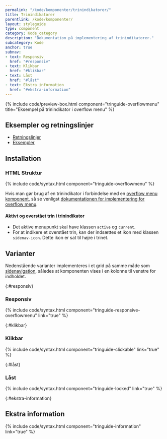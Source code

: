```yaml
---
permalink: "/kode/komponenter/trinindikatorer/"
title: Trinindikatorer
parentlink: /kode/komponenter/
layout: styleguide
type: component
category: Kode_category
description: "Dokumentation på implementering af trinindikatorer."
subcategory: Kode
anchor: true
subnav:
- text: Responsiv
  href: "#responsiv"
- text: Klikbar
  href: "#klikbar"
- text: Låst
  href: "#låst"
- text: Ekstra information
  href: "#ekstra-information"
---
```


{% include code/preview-box.html component="tringuide-overflowmenu" title="Eksempel på trinindikator i overflow menu" %}

## Eksempler og retningslinjer
<ul class="nobullet-list">
    <li><a href="/komponenter/trinindikatorer/#retningslinjer">Retningslinjer</a></li>
    <li><a href="/komponenter/trinindikatorer/">Eksempler</a></li>
</ul>

## Installation

### HTML Struktur

{% include code/syntax.html component="tringuide-overflowmenu" %}

Hvis man gør brug af en trinindikator i forbindelse med en <a href="/komponenter/overflowmenu/">overflow menu komponent</a>, så se venligst <a href="/kode/overflowmenu/">dokumentationen for implementering for overflow menu</a>.

#### Aktivt og overstået trin i trinindikator

- Det aktive menupunkt skal have klassen `active` og `current`.
- For at indikere et overstået trin, kan der indsættes et ikon med klassen `sidenav-icon`. Dette ikon er sat til højre i trinet.

## Varianter

Nedenstående varianter implementeres i et grid på samme måde som <a href="/komponenter/sidenav/">sidenavigation</a>, således at komponenten vises i en kolonne til venstre for indholdet.

{:#responsiv}
### Responsiv
{% include code/syntax.html component="tringuide-responsive-overflowmenu" link="true" %}

{:#klikbar}
### Klikbar
{% include code/syntax.html component="tringuide-clickable" link="true" %}

{:#låst}
### Låst
{% include code/syntax.html component="tringuide-locked" link="true" %}

{:#ekstra-information}
## Ekstra information
{% include code/syntax.html component="tringuide-information" link="true" %}
